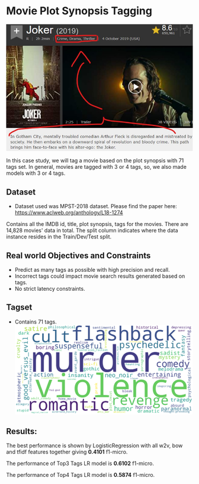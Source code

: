 # Movie Plot Synopsis Tagging

![](image.jpg)

In this case study, we will tag a movie based on the plot synopsis with 71 tags set. In general, movies are tagged with 3 or 4 tags, so, we also made models with 3 or 4 tags.


## Dataset

- Dataset used was MPST-2018 dataset. Please find the paper here: https://www.aclweb.org/anthology/L18-1274

Contains all the IMDB id, title, plot synopsis, tags for the movies. There are 14,828 movies' data in total. The split column indicates where the data instance resides in the Train/Dev/Test split.


## Real world Objectives and Constraints

 - Predict as many tags as possible with high precision and recall.
 - Incorrect tags could impact movie search results generated based on tags.
 - No strict latency constraints.

## Tagset

 - Contains 71 tags.
 ![](tags.png)
 
## Results:

The best performance is shown by LogisticRegression with all w2v, bow and tfidf features together giving <b>0.4101</b> f1-micro.

The performance of Top3 Tags LR model is <b>0.6102</b> f1-micro.

The performance of Top4 Tags LR model is <b>0.5874</b> f1-micro.
